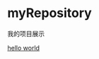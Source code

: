 # myRepository
我的项目展示
<html lang="en">
<head>
	<meta charset="UTF-8">
</head>
<body>
	<a href="https://www.baidu.com">hello world</a>

</body>
</html>